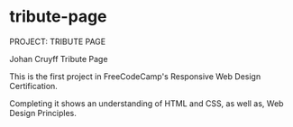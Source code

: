 # tribute-page
PROJECT: TRIBUTE PAGE

Johan Cruyff Tribute Page   

This is the first project in FreeCodeCamp's Responsive Web Design Certification.

Completing it shows an understanding of HTML and CSS, as well as, Web Design Principles.